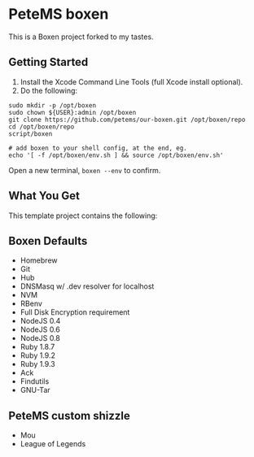 # PeteMS boxen

This is a Boxen project forked to my tastes.

## Getting Started

1. Install the Xcode Command Line Tools (full Xcode install optional).
1. Do the following:

```
sudo mkdir -p /opt/boxen
sudo chown ${USER}:admin /opt/boxen
git clone https://github.com/petems/our-boxen.git /opt/boxen/repo
cd /opt/boxen/repo
script/boxen

# add boxen to your shell config, at the end, eg.
echo '[ -f /opt/boxen/env.sh ] && source /opt/boxen/env.sh'
```

Open a new terminal, `boxen --env` to confirm.

## What You Get

This template project contains the following:

## Boxen Defaults
* Homebrew
* Git
* Hub
* DNSMasq w/ .dev resolver for localhost
* NVM
* RBenv
* Full Disk Encryption requirement
* NodeJS 0.4
* NodeJS 0.6
* NodeJS 0.8
* Ruby 1.8.7
* Ruby 1.9.2
* Ruby 1.9.3
* Ack
* Findutils
* GNU-Tar

## PeteMS custom shizzle
* Mou
* League of Legends